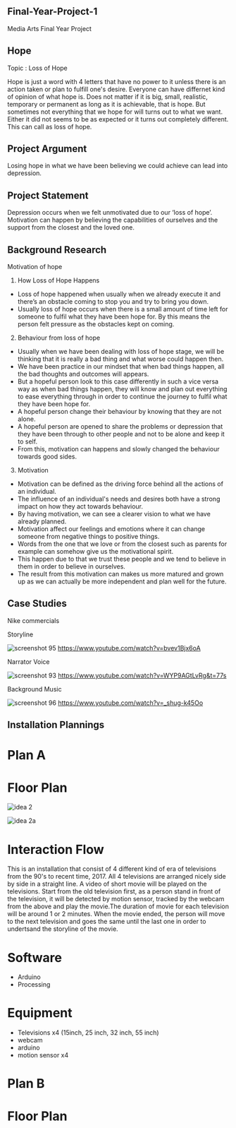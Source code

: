 ## Final-Year-Project-1
Media Arts Final Year Project
## Hope
Topic : Loss of Hope

Hope is just a word with 4 letters that have no power to it unless there is an action taken or plan to fulfill one's desire. Everyone can have differnet kind of opinion of what hope is. Does not matter if it is big, small, realistic, temporary or permanent as long as it is achievable, that is hope. But sometimes not everything that we hope for will turns out to what we want. Either it did not seems to be as expected or it turns out completely different. This can call as loss of hope.
## Project Argument
Losing hope in what we have been believing we could achieve can lead into depression.
## Project Statement
Depression occurs when we felt unmotivated due to our ‘loss of hope’. Motivation can happen by believing the capabilities of ourselves and the support from the closest and the loved one.
## Background Research
Motivation of hope
1. How Loss of Hope Happens
- Loss of hope happened when usually when we already execute it and there’s an obstacle coming to stop you and try to bring you down. 
- Usually loss of hope occurs when there is a small amount of time left for someone to fulfil what they have been hope for. By this means the person felt pressure as the obstacles kept on coming. 
2. Behaviour from loss of hope
- Usually when we have been dealing with loss of hope stage, we will be thinking that it is really a bad thing and what worse could happen then.
- We have been practice in our mindset that when bad things happen, all the bad thoughts and outcomes will appears.
- But a hopeful person look to this case differently in such a vice versa way as when bad things happen, they will know and plan out everything to ease everything through in order to continue the journey to fulfil what they have been hope for.
- A hopeful person change their behaviour by knowing that they are not alone.
- A hopeful person are opened to share the problems or depression that they have been through to other people and not to be alone and keep it to self.
- From this, motivation can happens and slowly changed the behaviour towards good sides.
3. Motivation
- Motivation can be defined as the driving force behind all the actions of an individual.
- The influence of an individual's needs and desires both have a strong impact on how they act towards behaviour.
- By having motivation, we can see a clearer vision to what we have already planned.
- Motivation affect our feelings and emotions where it can change someone from negative things to positive things.
- Words from the one that we love or from the closest such as parents for example can somehow give us the motivational spirit.
- This happen due to that we trust these people and we tend to believe in them in order to believe in ourselves.
- The result from this motivation can makes us more matured and grown up as we can actually be more independent and plan well for the future.
## Case Studies
Nike commercials

Storyline

![screenshot 95](https://user-images.githubusercontent.com/34508920/35924388-e60020b4-0c5d-11e8-8831-218d91b27473.png)
https://www.youtube.com/watch?v=bvev1Bjx6oA

Narrator Voice

![screenshot 93](https://user-images.githubusercontent.com/34508920/35924676-a53999d8-0c5e-11e8-9044-024025516d60.png)
https://www.youtube.com/watch?v=WYP9AGtLvRg&t=77s

Background Music

![screenshot 96](https://user-images.githubusercontent.com/34508920/35924702-b844c200-0c5e-11e8-8642-02a16aaea27c.png)
https://www.youtube.com/watch?v=_shug-k45Oo

## Installation Plannings

# Plan A
# Floor Plan

![idea 2](https://user-images.githubusercontent.com/34508920/35924872-3a5d2c32-0c5f-11e8-94c6-98f136047244.jpg)

![idea 2a](https://user-images.githubusercontent.com/34508920/35924879-3ff12d6a-0c5f-11e8-9c7b-ae2c9f881f4d.jpg)

# Interaction Flow

This is an installation that consist of 4 different kind of era of televisions from the 90's to recent time, 2017. All 4 televisions are arranged nicely side by side in a straight line. A video of short movie will be played on the televisions. Start from the old television first, as a person stand in front of the television, it will be detected by motion sensor, tracked by the webcam from the above and play the movie.The duration of movie for each television will be around 1 or 2 minutes. When the movie ended, the person will move to the next television and goes the same until the last one in order to undertsand the storyline of the movie.

# Software
- Arduino
- Processing

# Equipment
- Televisions x4 (15inch, 25 inch, 32 inch, 55 inch)
- webcam
- arduino
- motion sensor x4

# Plan B
# Floor Plan
